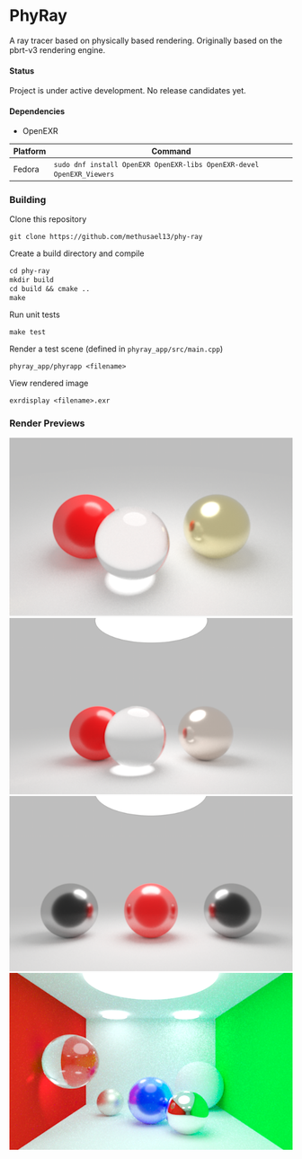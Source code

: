 # PhyRay
A ray tracer based on physically based rendering. Originally based on the pbrt-v3 rendering engine.

#### Status
Project is under active development. No release candidates yet.

#### Dependencies
- OpenEXR

| Platform | Command |
| -------- | ------- |
| Fedora | `sudo dnf install OpenEXR OpenEXR-libs OpenEXR-devel OpenEXR_Viewers` |

### Building
Clone this repository
```
git clone https://github.com/methusael13/phy-ray
```
Create a build directory and compile
```
cd phy-ray
mkdir build
cd build && cmake ..
make
```
Run unit tests
```
make test
```
Render a test scene (defined in `phyray_app/src/main.cpp`)
```
phyray_app/phyrapp <filename>
```
View rendered image
```
exrdisplay <filename>.exr
```

### Render Previews
![Render01](https://raw.githubusercontent.com/methusael13/phy-ray/master/preview/render01.png)
![Render01](https://raw.githubusercontent.com/methusael13/phy-ray/master/preview/render02.png)
![Render01](https://raw.githubusercontent.com/methusael13/phy-ray/master/preview/render03.png)
![Render01](https://raw.githubusercontent.com/methusael13/phy-ray/master/preview/render04.png)
